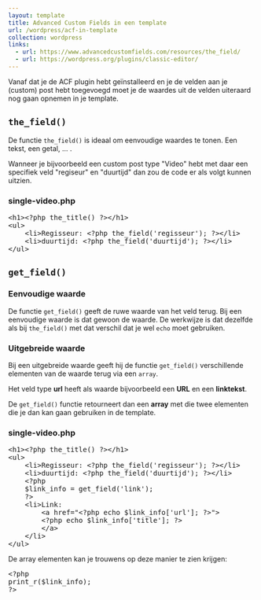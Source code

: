 ```yaml
---
layout: template
title: Advanced Custom Fields in een template
url: /wordpress/acf-in-template
collection: wordpress
links:
  - url: https://www.advancedcustomfields.com/resources/the_field/
  - url: https://wordpress.org/plugins/classic-editor/
---
```


Vanaf dat je de ACF plugin hebt geïnstalleerd en je de velden aan je (custom) post hebt toegevoegd moet je de waardes uit de velden uiteraard nog gaan opnemen in je template.

## <code>the_field()</code>

De functie <code>the_field()</code> is ideaal om eenvoudige waardes te tonen. Een tekst, een getal, ... . 

Wanneer je bijvoorbeeld een custom post type "Video" hebt met daar een specifiek veld "regiseur" en "duurtijd" dan zou de code er als volgt kunnen uitzien.

### single-video.php
<pre>
&lt;h1&gt;&lt;?php the_title() ?&gt;&lt;/h1&gt;
&lt;ul&gt;
    &lt;li>Regisseur: &lt;?php the_field('regisseur'); ?&gt;&lt;/li&gt;
    &lt;li>duurtijd: &lt;?php the_field('duurtijd'); ?&gt;&lt;/li&gt;
&lt;/ul&gt;
</pre> 


## <code>get_field()</code>

### Eenvoudige waarde
De functie <code>get_field()</code> geeft de ruwe waarde van het veld terug. Bij een eenvoudige waarde is dat gewoon de waarde. De werkwijze is dat dezelfde als bij <code>the_field()</code> met dat verschil dat je wel <code>echo</code> moet gebruiken. 

### Uitgebreide waarde
Bij een uitgebreide waarde geeft hij de functie <code>get_field()</code> verschillende elementen van de waarde terug via een <code>array</code>.

Het veld type <strong>url</strong> heeft als waarde bijvoorbeeld een <strong>URL</strong> en een <strong>linktekst</strong>.

De <code>get_field()</code> functie retourneert dan een <strong>array</strong> met die twee elementen die je dan kan gaan gebruiken in de template.

### single-video.php

<pre>
&lt;h1&gt;&lt;?php the_title() ?&gt;&lt;/h1&gt;
&lt;ul&gt;
    &lt;li&gt;Regisseur: &lt;?php the_field('regisseur'); ?&gt;&lt;/li&gt;
    &lt;li&gt;duurtijd: &lt;?php the_field('duurtijd'); ?&gt;&lt;/li&gt;
    &lt;?php 
    $link_info = get_field('link'); 
    ?&gt;
    &lt;li&gt;Link: 
        &lt;a href="&lt;?php echo $link_info['url']; ?&gt;"&gt;
        &lt;?php echo $link_info['title']; ?&gt;
        &lt;/a&gt;
    &lt;/li&gt;
&lt;/ul&gt;    
</pre>

De array elementen kan je trouwens op deze manier te zien krijgen:

<pre>
&lt;?php
print_r($link_info);
?&gt;
</pre>